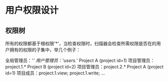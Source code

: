 # 用户权限设计

## 权限树

所有的权限都基于根权限'*'，当检查权限时，扫描器会检查所需权限是否在的用户拥有的权限的子集中，举几个例子：

全局管理员：'*'
用户管理员：'users.*'
Project A (project id=1) 项目管理员：project.1.*
Project B (project id=2) 项目管理员：project.2.*
Project A (project id=1) 项目成员：project.1.view; project.1.write; ...

